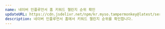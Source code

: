 ```yaml
---
name: 네이버 인플루언서 홈 키워드 챌린지 순위 확인
updateURL: https://cdn.jsdelivr.net/npm/kr.myso.tampermonkey@latest/service/com.naver.in-challenge.rank.user.js
description: 네이버 인플루언서 홈에서 키워드 챌린지 순위를 확인합니다.
---
```

